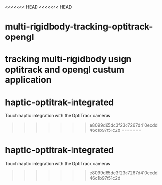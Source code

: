 <<<<<<< HEAD
<<<<<<< HEAD
# multi-rigidbody-tracking-optitrack-opengl
tracking multi-rigidbody usign optitrack and opengl custum application
=======
# haptic-optitrak-integrated
Touch haptic integration with the OptiTrack cameras
>>>>>>> e8099d65dc3f23d7267d410ecdd46c1b97f51c2d
=======
# haptic-optitrak-integrated
Touch haptic integration with the OptiTrack cameras
>>>>>>> e8099d65dc3f23d7267d410ecdd46c1b97f51c2d
